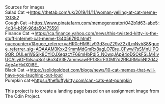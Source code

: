 Sources for images <br>
Salad Cat ->https://thetab.com/uk/2019/11/11/woman-yelling-at-cat-meme-131352<br>
Cough Cat ->https://www.pinatafarm.com/memegenerator/042b1d63-abe5-4d34-b19f-96da50475591<br>
Finance Cat ->https://ca.finance.yahoo.com/news/this-twisted-kitty-is-the-stuff-internet-cat-meme-134056790.html?guccounter=1&guce_referrer=aHR0cHM6Ly93d3cuZ29vZ2xlLmNvbS8&guce_referrer_sig=AQAAAM3Kxx2KmmMdGmRx8agLO7Bre_CFwwl7sSMnUIPQ9QR_OULerW9Sjk8CYlOJXegzcYF66mHbPdj5_NOwqJAp94oDSOkFSLM4lvUCALyiOFfblsauSq1sBo34V3E7ammsawRP138rrFtOMI2d2RBJRMq5Nt2d4z4ge4qHvIX0i8E_ <br>
Black Cat ->https://solidgoldpet.com/blogs/news/10-cat-memes-that-will-have-you-laughing-out-loud<br>
Pumpkin cat->https://thefluffykitty.com/can-cats-eat-pumpkin<br>
<br>
This project is to create a landing page based on an assignment image from The Odin Project.
